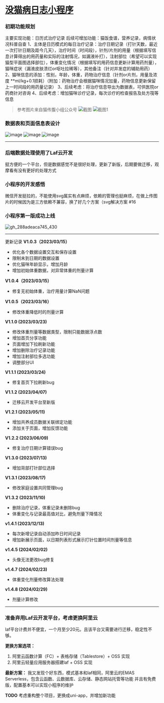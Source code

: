 # [没猫病日志小程序](https://github.com/Smileye-v/gitblog/issues/8)

### 初期功能规划
主要实现功能：日历式治疗记录 
后续可增加功能：猫饭食谱，营养记录，病情状况科普自查
1、主体是日历模式的每日治疗记录：治疗日期记录（打针天数，最近一次打针日期及距今几天），治疗时间（时间段），针剂/片剂的用量（根据填写信息计算得出的用药量和实际的注射情况，如漏液补打），注射部位（希望可以实现猫型平面图选择部位），体重变化情况（根据填写的用药信息更新计算用药剂量），猫咪症状（漏液皮肤溃烂or呕吐拉稀等），其他备注（针对并发症的辅助用药）
2、猫咪信息的添加：性别，年龄，体重，药物治疗信息（针剂or片剂，用量及浓度 **ml/kg+0.1损耗）（附加：药物治疗会根据猫咪情况加量，药物信息更新保留上一时间段的用药量记录）
3、后续考虑：将治疗信息导出为数据表，可供医院or药商针对咨询
4、后续考虑：增加猫咪诊疗记录，每次诊疗的检查报告及处方筏等信息

> 参考图片来自猫传腹小组公众号
![截图](https://user-images.githubusercontent.com/68359161/226514011-eb7b3c83-c47e-4ec3-a2fc-cf3a9cfb3405.png)
![截图1](https://user-images.githubusercontent.com/68359161/226514023-6e9856e9-af83-46d8-97f9-50d54f57dbd2.png)


### 数据表和页面信息表设计
![image](https://user-images.githubusercontent.com/68359161/226530567-c3ae8a8d-e771-4540-b9b7-0d0047ac8ca3.png)
![image](https://user-images.githubusercontent.com/68359161/226530665-727ba60f-329b-4483-bc52-eb1b8e802243.png)
![image](https://user-images.githubusercontent.com/68359161/226530705-f0b233a9-b4dd-45c5-8094-38f3b0be036e.png)


---

### 后端数据处理使用了Laf云开发
挺方便的一个平台，但是数据感觉不是很好处理，更新了新版，后期要做迁移，观摩看有没有更好的处理方式

### 小程序的开发感悟
微信开发挺拉的，不能使用svg属实有点麻烦，依赖的管理也挺麻烦，在做上传图片的时候因为是三方依赖不兼容，换了好几个方案（svg解决方案 #16 

### 小程序第一版成功上线
![gh_288adeaca745_430](https://user-images.githubusercontent.com/68359161/226531512-da279615-1b75-4820-b580-76007f6f8559.jpg)


---

更新记录
**V1.0.3（2023/03/15）**

- 优化各个数据设置交互和保存设置
- 限制未到日期的数据设置
- 优化猫咪年龄显示，增加月龄
- 增加初始体重数据，对异常体重的剂量计算

**V1.0.4（2023/03/15）**

- 修复无初始体重，治疗用量计算NaN问题

**V1.0.5（2023/03/16）**

- 修改体重降低时的剂量计算

**V1.1.0  (2023/03/23)**

- 修改体重剂量等数据类型，限制只能数据浮点数
- 增加首页分享功能
- 页面增加下拉刷新功能
- 增加删除治疗记录功能
- 增加注射部位多选功能
- 调整部分UI

**V1.1.1 (2023/03/24)**

- 修复首页下拉刷新bug

**V1.1.2 (2023/04/07)**

- 迁移云开发平台至新版

**V1.2.1 (2023/05/11)**

- 增加共养成员数据关联绑定功能
- 添加关于页面，增加反馈功能

**V1.2.2 (2023/06/09)**

- 修复治疗日期计算错误bug

**V1.3.0 (2023/07/13)**

- 增加背部打针部位选择

**V1.3.1 (2023/08/17)**

- 修改家庭设置共同管理bug

**V1.3.2 (2023/11/10)**

- 删除治疗记录，体重记录未删除bug
- 体重变化与记录最高值对比，避免剂量下降情况

**v1.4.1 (2023/12/13)**

- 每次新增记录自动添加昨日时间记录
- 增加新展示页面，以日期列表形式展示打针位置时间剂量等信息

**v1.4.5 (2024/02/02)**

- 头像无法更改bug修复

**v1.4.7 (2024/02/23)**

- 体重变化剂量修改算法处理

**v1.4.8 (2024/02/29)**

- 剂量计算修改

---

### 准备弃用Laf云开发平台，考虑更换阿里云

laf平台计费并不便宜，一个月至少20元。且该平台又需要进行迁移，稳定性不够。

**更换方案选项：**

1. 阿里云函数计算（FC）+ 表格存储（Tablestore）+ OSS 实现
2. 阿里云轻量应用服务器搭建laf + OSS 实现

**最新方案：**
我又发现个好东西，模式基本和laf相同，阿里云的EMAS Serverless，包含云函数、云数据库、云存储、静态网站托管等功能
并且有免费版，配置基本可以实现小程序的维护

**TODO**
考虑重构整个项目，更换成uni-app，并增加新功能